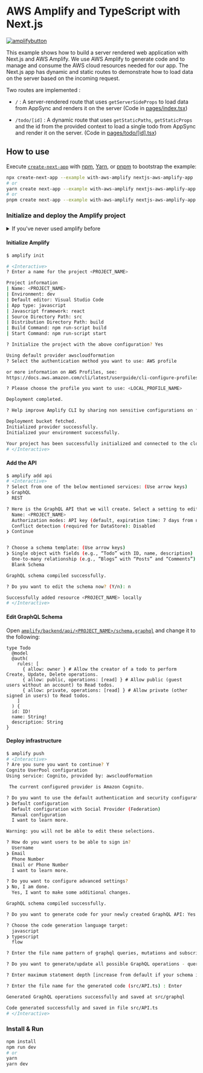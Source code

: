 # AWS Amplify and TypeScript with Next.js

[![amplifybutton](https://oneclick.amplifyapp.com/button.svg)](https://console.aws.amazon.com/amplify/home#/deploy?repo=https://github.com/vercel/next.js/tree/canary/examples/with-aws-amplify)

This example shows how to build a server rendered web application with Next.js and AWS Amplify. We use AWS Amplify to generate code and to manage and consume the AWS cloud resources needed for our app. The Next.js app has dynamic and static routes to demonstrate how to load data on the server based on the incoming request.

Two routes are implemented :

- `/` : A server-rendered route that uses `getServerSideProps` to load data from AppSync and renders it on the server (Code in [pages/index.tsx](src/pages/index.tsx))

- `/todo/[id]` : A dynamic route that uses `getStaticPaths`, `getStaticProps` and the id from the provided context to load a single todo from AppSync and render it on the server. (Code in [pages/todo/[id].tsx](src/pages/todo/[id].tsx))

## How to use

Execute [`create-next-app`](https://github.com/vercel/next.js/tree/canary/packages/create-next-app) with [npm](https://docs.npmjs.com/cli/init), [Yarn](https://yarnpkg.com/lang/en/docs/cli/create/), or [pnpm](https://pnpm.io) to bootstrap the example:

```bash
npx create-next-app --example with-aws-amplify nextjs-aws-amplify-app
# or
yarn create next-app --example with-aws-amplify nextjs-aws-amplify-app
# or
pnpm create next-app --example with-aws-amplify nextjs-aws-amplify-app
```

### Initialize and deploy the Amplify project

<details>
  <summary>If you've never used amplify before </summary>

#### Install Amplify

1. [Sign up](https://aws.amazon.com/free/) for an AWS account
2. Install the AWS Amplify cli:

```sh
npm install -g @aws-amplify/cli
```

[Read More](https://docs.amplify.aws/cli/)

#### Configure Amplify

1. Configure the Amplify cli

```bash
$ amplify configure

# <Interactive>
Follow these steps to set up access to your AWS account:

Sign in to your AWS administrator account:
https://console.aws.amazon.com/
Press Enter to continue

Specify the AWS Region
? region:  <AWS_REGION>

Specify the username of the new IAM user:
? user name:  <NEW_AWS_IAM_USERNAME>

Complete the user creation using the AWS console
Press Enter to continue

Enter the access key of the newly created user:
? accessKeyId:  <ACCESS_KEY_ID>

? secretAccessKey:  <SECRET_ACCESS_KEY>

This would update/create the AWS Profile in your local machine
? Profile Name:  <LOCAL_PROFILE_NAME>

Successfully set up the new user.
# </Interactive>
```

</details>

#### Initialize Amplify

```bash
$ amplify init

# <Interactive>
? Enter a name for the project <PROJECT_NAME>

Project information
| Name: <PROJECT_NAME>
| Environment: dev
| Default editor: Visual Studio Code
| App type: javascript
| Javascript framework: react
| Source Directory Path: src
| Distribution Directory Path: build
| Build Command: npm run-script build
| Start Command: npm run-script start

? Initialize the project with the above configuration? Yes

Using default provider awscloudformation
? Select the authentication method you want to use: AWS profile

or more information on AWS Profiles, see:
https://docs.aws.amazon.com/cli/latest/userguide/cli-configure-profiles.html

? Please choose the profile you want to use: <LOCAL_PROFILE_NAME>

Deployment completed.

? Help improve Amplify CLI by sharing non sensitive configurations on failures (y/N): y/N

Deployment bucket fetched.
Initialized provider successfully.
Initialized your environment successfully.

Your project has been successfully initialized and connected to the cloud!
# </Interactive>
```

#### Add the API

```sh
$ amplify add api
# <Interactive>
? Select from one of the below mentioned services: (Use arrow keys)
❯ GraphQL
  REST

? Here is the GraphQL API that we will create. Select a setting to edit or continue
  Name: <PROJECT_NAME>
  Authorization modes: API key (default, expiration time: 7 days from now)
  Conflict detection (required for DataStore): Disabled
❯ Continue


? Choose a schema template: (Use arrow keys)
❯ Single object with fields (e.g., “Todo” with ID, name, description)
  One-to-many relationship (e.g., “Blogs” with “Posts” and “Comments”)
  Blank Schema

GraphQL schema compiled successfully.

? Do you want to edit the schema now? (Y/n): n

Successfully added resource <PROJECT_NAME> locally
# </Interactive>
```

#### Edit GraphQL Schema

Open [`amplify/backend/api/<PROJECT_NAME>/schema.graphql`](amplify/backend/api/<PROJECT_NAME>/schema.graphql) and change it to the following:

```
type Todo
  @model
  @auth(
    rules: [
      { allow: owner } # Allow the creator of a todo to perform Create, Update, Delete operations.
      { allow: public, operations: [read] } # Allow public (guest users without an account) to Read todos.
      { allow: private, operations: [read] } # Allow private (other signed in users) to Read todos.
    ]
  ) {
  id: ID!
  name: String!
  description: String
}

```

#### Deploy infrastructure

```sh
$ amplify push
# <Interactive>
? Are you sure you want to continue? Y
Cognito UserPool configuration
Using service: Cognito, provided by: awscloudformation

 The current configured provider is Amazon Cognito.

? Do you want to use the default authentication and security configuration? (Use arrow keys)
❯ Default configuration
  Default configuration with Social Provider (Federation)
  Manual configuration
  I want to learn more.

Warning: you will not be able to edit these selections.

? How do you want users to be able to sign in?
  Username
❯ Email
  Phone Number
  Email or Phone Number
  I want to learn more.

? Do you want to configure advanced settings?
❯ No, I am done.
  Yes, I want to make some additional changes.

GraphQL schema compiled successfully.

? Do you want to generate code for your newly created GraphQL API: Yes

? Choose the code generation language target:
  javascript
❯ typescript
  flow

? Enter the file name pattern of graphql queries, mutations and subscriptions: (src/graphql/**/*.ts): Enter

? Do you want to generate/update all possible GraphQL operations - queries, mutations and subscriptions: Yes

? Enter maximum statement depth [increase from default if your schema is deeply nested] (2)

? Enter the file name for the generated code (src/API.ts) : Enter

Generated GraphQL operations successfully and saved at src/graphql

Code generated successfully and saved in file src/API.ts
# </Interactive>
```

### Install & Run

```bash
npm install
npm run dev
# or
yarn
yarn dev
```
